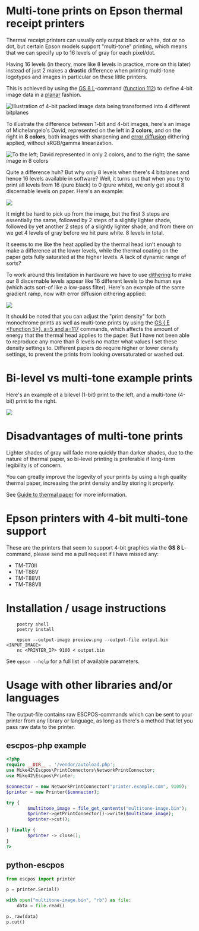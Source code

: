 # Multi-tone prints on Epson thermal receipt printers

Thermal receipt printers can usually only output black or white, dot or no dot, but certain Epson models support "multi-tone" printing, which means that we can specify up to 16 levels of gray for each pixel/dot.

Having 16 levels (in theory, more like 8 levels in practice, more on this later) instead of just 2 makes a **drastic** difference when printing multi-tone logotypes and images in particular on these little printers.

This is achieved by using the [GS 8 L](https://download4.epson.biz/sec_pubs/pos/reference_en/escpos/gs_lparen_cl.html)-command ([function 112](https://download4.epson.biz/sec_pubs/pos/reference_en/escpos/gs_lparen_cl_fn112.html)) to define 4-bit image data in a [planar](https://en.wikipedia.org/wiki/Planar_%28computer_graphics%29) fashion.

![Illustration of 4-bit packed image data being transformed into 4 different bitplanes](assets/packed-to-planar.svg)

To illustrate the difference between 1-bit and 4-bit images, here's an image of Michelangelo's David, represented on the left in **2 colors**, and on the right in **8 colors**, both images with sharpening and [error diffusion](https://en.wikipedia.org/wiki/Error_diffusion) dithering applied, without sRGB/gamma linearization.

![To the left; David represented in only 2 colors, and to the right; the same image in 8 colors](assets/david-1bit-vs-4bit.png)

Quite a difference huh? But why only 8 levels when there's 4 bitplanes and hence 16 levels available in software? Well, it turns out that when you try to print all levels from 16 (pure black) to 0 (pure white), we only get about 8 discernable levels on paper. Here's an example:

![](assets/16-levels-printed.jpg)

It might be hard to pick up from the image, but the first 3 steps are essentially the same, followed by 2 steps of a slightly lighter shade, followed by yet another 2 steps of a slightly lighter shade, and from there on we get 4 levels of gray before we hit pure white. 8 levels in total.

It seems to me like the heat applied by the thermal head isn't enough to make a difference at the lower levels, while the thermal coating on the paper gets fully saturated at the higher levels. A lack of dynamic range of sorts?

To work around this limitation in hardware we have to use [dithering](https://en.wikipedia.org/wiki/Dither#Applications) to make our 8 discernable levels appear like 16 different levels to the human eye (which acts sort-of like a low-pass filter). Here's an example of the same gradient ramp, now with error diffusion dithering applied:

![](assets/16-levels-printed-dithered.jpg)

It should be noted that you can adjust the "print density" for both monochrome prints as well as multi-tone prints by using the [GS ( E <Function 5>), a=5 and a=117](https://download4.epson.biz/sec_pubs/pos/reference_en/escpos/gs_lparen_ce_fn05.html) commands, which affects the amount of energy that the thermal head applies to the paper. But I have not been able to reproduce any more than 8 levels no matter what values I set these density settings to. Different papers do require higher or lower density settings, to prevent the prints from looking oversaturated or washed out.

# Bi-level vs multi-tone example prints

Here's an example of a bilevel (1-bit) print to the left, and a multi-tone (4-bit) print to the right.

![](assets/bilinear-vs-multitone-printed.png)

# Disadvantages of multi-tone prints

Lighter shades of gray will fade more quickly than darker shades, due to the nature of thermal paper, so bi-level printing is preferable if long-term legibility is of concern.

You can greatly improve the logevity of your prints by using a high quality thermal paper, increasing the print density and by storing it properly.

See [Guide to thermal paper](https://www.anixter.com/content/dam/Suppliers/Brother/White%20Papers/ThermalPaperWhitePaper%20(WP1).pdf) for more information.

# Epson printers with 4-bit multi-tone support

These are the printers that seem to support 4-bit graphics via the **GS 8 L**-command, please send me a pull request if I have missed any:

- TM-T70II
- TM-T88V
- TM-T88VI
- TM-T88VII

# Installation / usage instructions

```
    poetry shell
    poetry install

    epson --output-image preview.png --output-file output.bin <INPUT_IMAGE>
    nc <PRINTER_IP> 9100 < output.bin
```

See `epson --help` for a full list of available parameters.

# Usage with other libraries and/or languages

The output-file contains raw ESCPOS-commands which can be sent to your printer from any library or language, as long as there's a method that let you pass raw data to the printer.

## escpos-php example

```php
<?php
require __DIR__ . '/vendor/autoload.php';
use Mike42\Escpos\PrintConnectors\NetworkPrintConnector;
use Mike42\Escpos\Printer;

$connector = new NetworkPrintConnector("printer.example.com", 9100);
$printer = new Printer($connector);

try {
        $multitone_image = file_get_contents("multitone-image.bin");
        $printer->getPrintConnector()->write($multitone_image);
        $printer->cut();

} finally {
        $printer -> close();
}
?>
```


## python-escpos

```python
from escpos import printer

p = printer.Serial()

with open("multitone-image.bin", "rb") as file:
    data = file.read()

p._raw(data)
p.cut()
```
